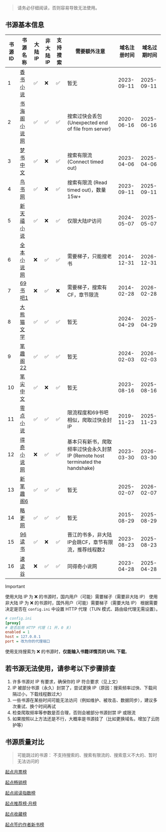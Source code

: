 > 请务必仔细阅读，否则容易导致无法使用。

## 书源基本信息

| 书源 ID | 书源名称                                 | 大陆 IP | 非大陆 IP | 支持搜索 | 需要额外注意                                                      | 域名注册时间     | 域名过期时间     |
|-------|--------------------------------------|-------|--------|------|-------------------------------------------------------------|------------|------------|
| 1     | [香书小说](http://www.xbiqugu.la/)       | ✅     | ❌      | ✅    | 暂无                                                          | 2023-09-11 | 2025-09-11 |
| 2     | [书海阁小说网](https://www.shuhaige.net/)  | ✅     | ✅      | ✅    | 搜索过快会丢包 (Unexpected end of file from server)                | 2020-06-16 | 2025-06-16 |
| 3     | [梦书中文](http://www.mcmssc.la/)        | ✅     | ❌      | ✅    | 搜索有限流 (Connect timed out)                                   | 2023-04-06 | 2025-04-06 |
| 4     | [鸟书网](http://www.99xs.info/)         | ✅     | ❌      | ✅    | 搜索有限流 (Read timed out)，数量15w+                               | 2023-09-11 | 2025-09-11 |
| 5     | [新天禧小说](https://www.tianxibook.com/) | ✅     | ❌      | ✅    | 仅限大陆IP访问                                                    | 2024-05-07 | 2025-05-07 |
| 6     | [全本小说网](https://quanben5.com/)       | ❌     | ✅      | ✅    | 需要梯子，只能搜老书                                                  | 2014-12-31 | 2026-12-31 |
| 7     | [69书吧1](https://www.69shuba.com/)    | ❌     | ✅      | ❌    | 需要梯子，搜索有CF，章节限流                                             | 2014-02-28 | 2026-02-28 |
| 8     | [大熊猫文学](https://www.dxmwx.org/)      | ✅     | ✅      | ✅    | 暂无                                                          | 2024-04-29 | 2025-04-29 |
| 9     | [笔趣阁22](https://www.22biqu.com/)     | ✅     | ✅      | ✅    | 暂无                                                          | 2024-02-03 | 2026-02-03 |
| 10    | [笔尖中文](http://www.xbiquzw.net/)      | ✅     | ❌      | ✅    | 暂无                                                          | 2023-08-16 | 2025-08-16 |
| 11    | [零点小说](https://www.0xs.net/)         | ✅     | ✅      | ✅    | 限流程度和69书吧相似，爬取过快会封IP                                        | 2019-11-23 | 2025-11-23 |
| 12    | [得奇小说网](https://www.deqixs.com/)     | ❌     | ✅      | ✅    | 基本只有新书，爬取频率过快会永久封禁IP (Remote host terminated the handshake) | 2023-03-30 | 2026-03-30 |
| 13    | [新笔趣阁6](https://www.xbqg06.com/)     | ✅     | ✅      | ✅    | 暂无                                                          | 2025-02-07 | 2026-02-07 |
| 14    | [略更网](https://www.luegeng.com/)      | ✅     | ✅      | ✅    | 暂无                                                          | 2015-08-29 | 2025-08-29 |
| 15    | [96读书](https://www.96dushu.com/)     | ✅     | ❌      | ✅    | 晋江的书多，非大陆IP会跳CF，章节有限流，推荐线程数2                                | 2023-08-23 | 2025-08-23 |
| 16    | [速读谷](https://www.sudugu.com/)       | ❌     | ✅      | ✅    | 同得奇小说网                                                      | 2023-04-28 | 2025-04-28 |

> [!IMPORTANT]
> 使用大陆 IP 为 ❌ 的书源时，国内用户（可能）需要梯子（需要非大陆 IP）
> 使用非大陆 IP 为 ❌ 的书源时，国外用户（可能）需要梯子（需要大陆 IP）
> 根据需要决定是否在 `config.ini` 中设置 HTTP 代理（TUN 模式、路由级代理无需设置）。

```ini
# config.ini
[proxy]
# 是否启用 HTTP 代理 (1 开，0 关)
enabled = 1
host = 127.0.0.1
port = 改为你的代理端口
```

使用支持搜索为 ❌ 的书源时，**仅能输入书籍详情页的 URL 下载**。

## 若书源无法使用，请参考以下步骤排查

1. 许多书源对 IP 有要求，确保你的 IP 符合要求（见上文）
2. IP 被部分书源（永久）封禁了，尝试更换 IP（原因：搜索频率过快、下载间隔过小，下载线程数过大）
3. 一些书源在某些时间可能无法访问（例如维护、被攻击、数据同步），建议多次重试、换个时间再试
4. 检查爬取频率等参数是否合理，否则会被部分书源封禁 IP 或限流
5. 如果按照以上方法还是不行，大概率是书源挂了（比如更换域名，增加了云防护等）

## 书源质量对比

> 可能跳过的书源： 不支持搜索的、搜索有限流的、搜索意义不大的、暂时无法访问的

[起点月票榜](qidian_rank/1-起点月票榜.md)

[起点畅销榜](qidian_rank/2-起点畅销榜.md)

[起点阅读指数榜](qidian_rank/3-起点阅读指数榜.md)

[起点推荐榜·月榜](qidian_rank/4-起点推荐榜·月榜.md)

[起点收藏榜](qidian_rank/5-起点收藏榜.md)

[起点签约作者新书榜](qidian_rank/6-起点签约作者新书榜.md)